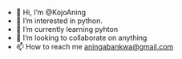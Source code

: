 - 👋 Hi, I’m @KojoAning
- 👀 I’m interested in python.
- 🌱 I’m currently learning pyhton
- 💞️ I’m looking to collaborate on anything
- 📫 How to reach me aningabankwa@gmail.com

<!---
mayhemkorankye/mayhemkorankye is a ✨ special ✨ repository because its `README.md` (this file) appears on your GitHub profile.
You can click the Preview link to take a look at your changes.
--->
